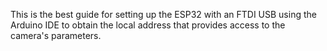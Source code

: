 This is the best guide for setting up the ESP32 with an FTDI USB using the Arduino IDE to obtain the local address that provides access to the camera's parameters.
